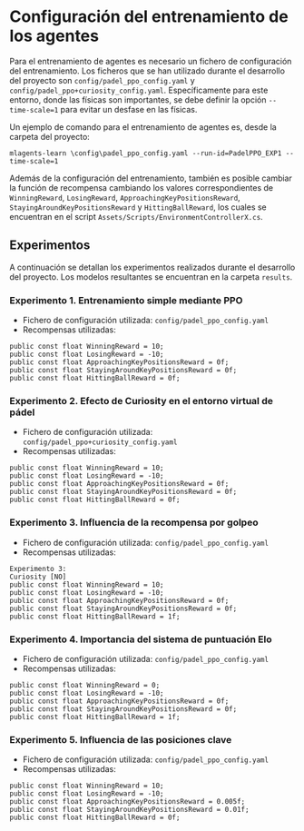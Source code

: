 # Configuración del entrenamiento de los agentes

Para el entrenamiento de agentes es necesario un fichero de configuración del entrenamiento. Los ficheros que se han utilizado durante el desarrollo del proyecto son `config/padel_ppo_config.yaml` y `config/padel_ppo+curiosity_config.yaml`.
Específicamente para este entorno, donde las físicas son importantes, se debe definir la opción `--time-scale=1` para evitar un desfase en las físicas.

Un ejemplo de comando para el entrenamiento de agentes es, desde la carpeta del proyecto:
```
mlagents-learn \config\padel_ppo_config.yaml --run-id=PadelPPO_EXP1 --time-scale=1
```

Además de la configuración del entrenamiento, también es posible cambiar la función de recompensa cambiando los valores correspondientes de `WinningReward`, `LosingReward`, `ApproachingKeyPositionsReward`, `StayingAroundKeyPositionsReward` y `HittingBallReward`,
los cuales se encuentran en el script `Assets/Scripts/EnvironmentControllerX.cs`.

## Experimentos

A continuación se detallan los experimentos realizados durante el desarrollo del proyecto. Los modelos resultantes se encuentran en la carpeta `results`.

### Experimento 1. Entrenamiento simple mediante PPO
- Fichero de configuración utilizada: `config/padel_ppo_config.yaml`
- Recompensas utilizadas:
```
public const float WinningReward = 10;
public const float LosingReward = -10;
public const float ApproachingKeyPositionsReward = 0f;
public const float StayingAroundKeyPositionsReward = 0f;
public const float HittingBallReward = 0f;
```
### Experimento 2. Efecto de Curiosity en el entorno virtual de pádel
- Fichero de configuración utilizada: `config/padel_ppo+curiosity_config.yaml`
- Recompensas utilizadas:
```
public const float WinningReward = 10;
public const float LosingReward = -10;
public const float ApproachingKeyPositionsReward = 0f;
public const float StayingAroundKeyPositionsReward = 0f;
public const float HittingBallReward = 0f;
```
### Experimento 3. Influencia de la recompensa por golpeo
- Fichero de configuración utilizada: `config/padel_ppo_config.yaml`
- Recompensas utilizadas:
```
Experimento 3:
Curiosity [NO]
public const float WinningReward = 10;
public const float LosingReward = -10;
public const float ApproachingKeyPositionsReward = 0f;
public const float StayingAroundKeyPositionsReward = 0f;
public const float HittingBallReward = 1f;
```
### Experimento 4. Importancia del sistema de puntuación Elo

- Fichero de configuración utilizada: `config/padel_ppo_config.yaml`
- Recompensas utilizadas:
```
public const float WinningReward = 0;
public const float LosingReward = -10;
public const float ApproachingKeyPositionsReward = 0f;
public const float StayingAroundKeyPositionsReward = 0f;
public const float HittingBallReward = 1f;
```

### Experimento 5. Influencia de las posiciones clave
- Fichero de configuración utilizada: `config/padel_ppo_config.yaml`
- Recompensas utilizadas:
```
public const float WinningReward = 10;
public const float LosingReward = -10;
public const float ApproachingKeyPositionsReward = 0.005f;
public const float StayingAroundKeyPositionsReward = 0.01f;
public const float HittingBallReward = 0f;
```
